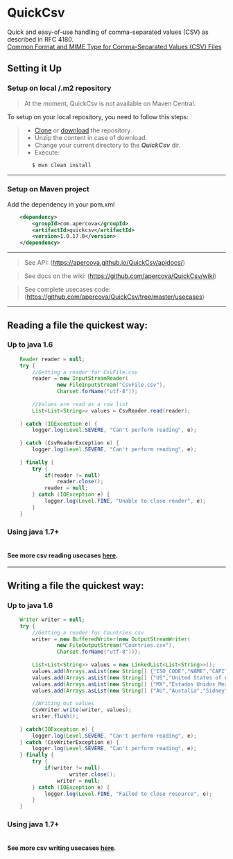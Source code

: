 # QuickCsv
Quick and easy-of-use handling of comma-separated values (CSV) as described in RFC 4180.  
<a href="https://tools.ietf.org/html/rfc4180">Common Format and MIME Type for Comma-Separated Values (CSV) Files</a>  
  
## Setting it Up
### Setup on local /.m2 repository
> At the moment, QuickCsv is not available on Maven Central.  

To setup on your local repository, you need to follow this steps:

> - <a href="https://github.com/apercova/QuickCsv.git" >Clone</a> or <a href="https://github.com/apercova/QuickCsv/archive/master.zip">download</a> the repository.  
> - Unzip the content in case of download.
> - Change your current directory to the ***QuickCsv*** dir.
> - Execute:  
```bash
        $ mvn clean install
```

***
### Setup on Maven project

Add the dependency in your pom.xml  
```xml
 	<dependency>
  		<groupId>com.apercova</groupId>
  		<artifactId>quickcsv</artifactId>
  		<version>1.0.17.8</version>
  	</dependency>
```
***
> See API:  (https://apercova.github.io/QuickCsv/apidocs/)  
  
> See docs on the wiki:  (https://github.com/apercova/QuickCsv/wiki)

> See complete usecases code: (https://github.com/apercova/QuickCsv/tree/master/usecases) 
  
***
  
## Reading a file the quickest way:
  
### Up to java 1.6
```java
    Reader reader = null;
    try {
    	//Getting a reader for CsvFile.csv
        reader = new InputStreamReader(
                new FileInputStream("CsvFile.csv"), 
                Charset.forName("utf-8"));
        
        //Values are read as a row list
        List<List<String>> values = CsvReader.read(reader);
        
    } catch (IOException e) {
        logger.log(Level.SEVERE, "Can't perform reading", e);
        
    } catch (CsvReaderException e) {
        logger.log(Level.SEVERE, "Can't perform reading", e);
        
    } finally {
        try {
            if(reader != null)
                reader.close();
            reader = null;
        } catch (IOException e) {
            logger.log(Level.FINE, "Unable to close reader", e);	
        }
    }
```
### Using java 1.7+
```java

```
#### See more csv reading usecases <a href="https://github.com/apercova/QuickCsv/wiki">here</a>. 
  
***
## Writing a file the quickest way:
  
### Up to java 1.6
```java
    Writer writer = null;
    try {
        //Getting a reader for Countries.csv
        writer = new BufferedWriter(new OutputStreamWriter(
                new FileOutputStream("Countries.csv"), 
                Charset.forName("utf-8")));
        
        List<List<String>> values = new LinkedList<List<String>>();
        values.add(Arrays.asList(new String[] {"ISO_CODE","NAME","CAPITAL"}));
        values.add(Arrays.asList(new String[] {"US","United States of America",""}));
        values.add(Arrays.asList(new String[] {"MX","Estados Unidos Mexicanos","Ciudad de México, \"CDMX\""}));
        values.add(Arrays.asList(new String[] {"AU","Austalia","Sidney"}));
        
        //Writing out values
        CsvWriter.write(writer, values);
        writer.flush();
        
    } catch(IOException e) {
        logger.log(Level.SEVERE, "Can't perform reading", e);
    } catch (CsvWriterException e) {
        logger.log(Level.SEVERE, "Can't perform reading", e);
    } finally {
        try {
            if(writer != null)
        		    writer.close();
                writer = null;
        } catch (IOException e) {
            logger.log(Level.FINE, "Failed to close resource", e);	
        }
    }
```
### Using java 1.7+
```java

```
#### See more csv writing usecases <a href="https://github.com/apercova/QuickCsv/wiki">here</a>.  
